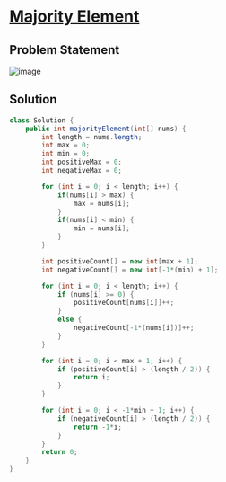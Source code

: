 # [Majority Element](https://leetcode.com/problems/majority-element/description/)
## Problem Statement
![image](https://github.com/SiddhantKumarMaurya/vigilant-invention/assets/107787014/9d57d76a-57ba-4aff-bbac-b838bf74dffa)
## Solution
```java
class Solution {
    public int majorityElement(int[] nums) {
        int length = nums.length;
        int max = 0;
        int min = 0;
        int positiveMax = 0;
        int negativeMax = 0;

        for (int i = 0; i < length; i++) {
            if(nums[i] > max) {
                max = nums[i];
            }
            if(nums[i] < min) {
                min = nums[i];
            }
        }

        int positiveCount[] = new int[max + 1];
        int negativeCount[] = new int[-1*(min) + 1];

        for (int i = 0; i < length; i++) {
            if (nums[i] >= 0) {
                positiveCount[nums[i]]++;
            }
            else {
                negativeCount[-1*(nums[i])]++;
            }
        }

        for (int i = 0; i < max + 1; i++) {
            if (positiveCount[i] > (length / 2)) {
                return i;
            }
        }

        for (int i = 0; i < -1*min + 1; i++) {
            if (negativeCount[i] > (length / 2)) {
                return -1*i;
            }
        }
        return 0;
    }
}
```
